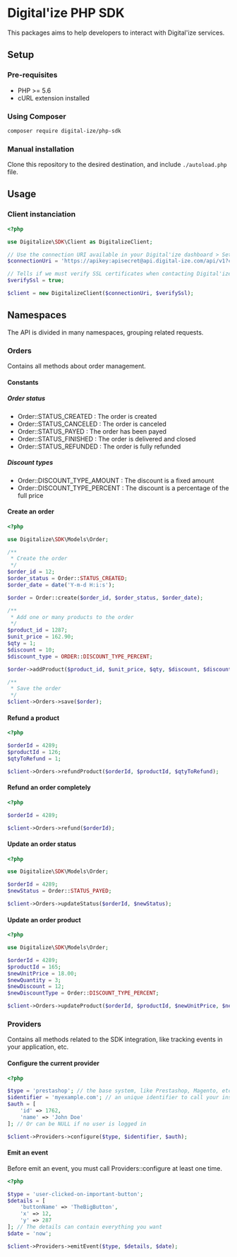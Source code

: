 # Digital'ize PHP SDK

This packages aims to help developers to interact with Digital'ize services.

## Setup

### Pre-requisites

- PHP >= 5.6
- cURL extension installed

### Using Composer

```bash
composer require digital-ize/php-sdk
```

### Manual installation

Clone this repository to the desired destination, and include `./autoload.php` file.

## Usage

### Client instanciation

```php
<?php

use Digitalize\SDK\Client as DigitalizeClient;

// Use the connection URI available in your Digital'ize dashboard > Settings > API
$connectionUri = 'https://apikey:apisecret@api.digital-ize.com/api/v1?customerId=customer_id';

// Tells if we must verify SSL certificates when contacting Digital'ize API, must be true for most cases.
$verifySsl = true;

$client = new DigitalizeClient($connectionUri, $verifySsl);
```

## Namespaces

The API is divided in many namespaces, grouping related requests.

### Orders

Contains all methods about order management.

#### Constants

##### Order status

- Order::STATUS_CREATED : The order is created
- Order::STATUS_CANCELED : The order is canceled
- Order::STATUS_PAYED : The order has been payed
- Order::STATUS_FINISHED : The order is delivered and closed
- Order::STATUS_REFUNDED : The order is fully refunded

##### Discount types

- Order::DISCOUNT_TYPE_AMOUNT : The discount is a fixed amount
- Order::DISCOUNT_TYPE_PERCENT : The discount is a percentage of the full price

#### Create an order

```php
<?php

use Digitalize\SDK\Models\Order;

/**
 * Create the order
 */
$order_id = 12;
$order_status = Order::STATUS_CREATED;
$order_date = date('Y-m-d H:i:s');

$order = Order::create($order_id, $order_status, $order_date);

/**
 * Add one or many products to the order
 */
$product_id = 1287;
$unit_price = 162.90;
$qty = 1;
$discount = 10;
$discount_type = ORDER::DISCOUNT_TYPE_PERCENT;

$order->addProduct($product_id, $unit_price, $qty, $discount, $discount_type);

/**
 * Save the order
 */
$client->Orders->save($order);
```

#### Refund a product

```php
<?php

$orderId = 4289;
$productId = 126;
$qtyToRefund = 1;

$client->Orders->refundProduct($orderId, $productId, $qtyToRefund);
```

#### Refund an order completely

```php
<?php

$orderId = 4289;

$client->Orders->refund($orderId);
```

#### Update an order status

```php
<?php

use Digitalize\SDK\Models\Order;

$orderId = 4289;
$newStatus = Order::STATUS_PAYED;

$client->Orders->updateStatus($orderId, $newStatus);
```

#### Update an order product

```php
<?php

use Digitalize\SDK\Models\Order;

$orderId = 4289;
$productId = 165;
$newUnitPrice = 18.00;
$newQuantity = 3;
$newDiscount = 12;
$newDiscountType = Order::DISCOUNT_TYPE_PERCENT;

$client->Orders->updateProduct($orderId, $productId, $newUnitPrice, $newQuantity, $newDiscount, $newDiscountType);
```

### Providers

Contains all methods related to the SDK integration, like tracking events in your application, etc.

#### Configure the current provider

```php
<?php

$type = 'prestashop'; // the base system, like Prestashop, Magento, etc
$identifier = 'myexample.com'; // an unique identifier to call your installation, like your URL, etc
$auth = [
    'id' => 1762,
    'name' => 'John Doe'
]; // Or can be NULL if no user is logged in

$client->Providers->configure($type, $identifier, $auth);
```

#### Emit an event

Before emit an event, you must call Providers::configure at least one time.

```php
<?php

$type = 'user-clicked-on-important-button';
$details = [
    'buttonName' => 'TheBigButton',
    'x' => 12,
    'y' => 287
]; // The details can contain everything you want
$date = 'now';

$client->Providers->emitEvent($type, $details, $date);
```
